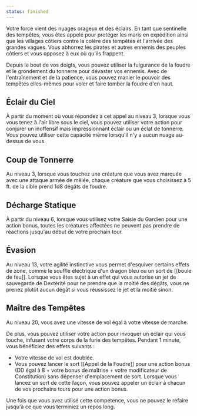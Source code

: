 ```yaml
---
status: finished
---
```

Votre force vient des nuages orageux et des éclairs. En tant que sentinelle des tempêtes, vous êtes appelé pour protéger les maris en expédition ainsi que les villages côtiers contre la colère des tempêtes et l'arrivée des grandes vagues. Vous abhorrez les pirates et autres ennemis des peuples côtiers et vous opposez à eux où qu'ils frappent.

Depuis le bout de vos doigts, vous pouvez utiliser la fulgurance de la foudre et le grondement du tonnerre pour dévaster vos ennemis. Avec de l'entraînement et de la patience, vous pouvez manier le pouvoir des tempêtes elles-mêmes pour voler et faire tomber la foudre d'en haut.

## Éclair du Ciel

À partir du moment où vous répondez à cet appel au niveau 3, lorsque vous vous tenez à l'air libre sous le ciel, vous pouvez utiliser votre action pour conjurer un inoffensif mais impressionnant éclair ou un éclat de tonnerre. Vous pouvez utiliser cette capacité même lorsqu'il n'y a aucun nuage au-dessus de vous.

## Coup de Tonnerre

Au niveau 3, lorsque vous touchez une créature que vous avez marquée avec une attaque armée de mêlée, chaque créature que vous choisissez à 5 ft. de la cible prend 1d8 dégâts de foudre.

## Décharge Statique

À partir du niveau 6, lorsque vous utilisez votre Saisie du Gardien pour une action bonus, toutes les créatures affectées ne peuvent pas prendre de réactions jusqu'au début de votre prochain tour.

## Évasion 

Au niveau 13, votre agilité instinctive vous permet d'esquiver certains effets de zone, comme le souffle électrique d'un dragon bleu ou un sort de [[boule de feu]]. Lorsque vous êtes sujet à un effet qui vous autorise un jet de sauvegarde de Dextérité pour ne prendre que la moitié des dégâts, vous ne prenez plutôt aucun dégât si vous réussissez le jet et la moitié sinon.

## Maître des Tempêtes

Au niveau 20, vous avez une vitesse de vol égal à votre vitesse de marche.

De plus, vous pouvez utiliser votre action pour invoquer un éclair qui vous touche, infusant votre corps de la furie des tempêtes. Pendant 1 minute, vous bénéficiez des effets suivants : 

 - Votre vitesse de vol est doublée.
 - Vous pouvez lancer le sort [[Appel de la Foudre]] pour une action bonus (DD égal à 8 + votre bonus de maîtrise + votre modificateur de Constitution) sans dépenser d'emplacement de sort. Lorsque vous lancez un sort de cette façon, vous pouvez appeler un éclair à chacun de vos prochains tours pour une action bonus.

Une fois que vous avez utilisé cette compétence, vous ne pouvez le refaire jusqu'à ce que vous terminiez un repos long.
